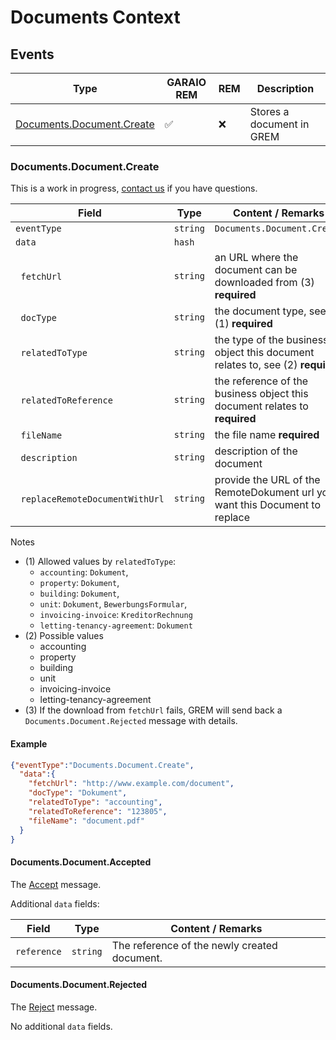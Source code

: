 # Documents Context

## Events

| Type                                            | GARAIO REM         | REM | Description               |
| ----------------------------------------------- | ------------------ | --- | ------------------------- |
| [Documents.Document.Create](#documentsdocumentadd) | :white_check_mark: | :x: | Stores a document in GREM |

### Documents.Document.Create

This is a work in progress, [contact us](https://github.com/Garaio-REM/grem-dev-guide) if you have questions.

| Field                            | Type     | Content / Remarks                                                              |
| -------------------------------- | -------- | ------------------------------------------------------------------------------ |
| `eventType`                      | `string` | `Documents.Document.Create`                                                       |
| `data`                           | `hash`   |                                                                                |
| &nbsp;&nbsp;`fetchUrl`           | `string` | an URL where the document can be downloaded from (3) **required**              |
| &nbsp;&nbsp;`docType`            | `string` | the document type, see (1) **required**                                        |
| &nbsp;&nbsp;`relatedToType`      | `string` | the type of the business object this document relates to, see (2) **required** |
| &nbsp;&nbsp;`relatedToReference` | `string` | the reference of the business object this document relates to **required**     |
| &nbsp;&nbsp;`fileName`           | `string` | the file name **required**                                                     |
| &nbsp;&nbsp;`description`        | `string` | description of the document                                                    |
| &nbsp;&nbsp;`replaceRemoteDocumentWithUrl` | `string` | provide the URL of the RemoteDokument url you want this Document to replace        |

Notes

* (1) Allowed values by `relatedToType`:
  * `accounting`: `Dokument`,
  * `property`: `Dokument`,
  * `building`: `Dokument`,
  * `unit`: `Dokument`, `BewerbungsFormular`,
  * `invoicing-invoice`: `KreditorRechnung`
  * `letting-tenancy-agreement`: `Dokument`
* (2) Possible values
  * accounting
  * property
  * building
  * unit
  * invoicing-invoice
  * letting-tenancy-agreement
* (3) If the download from `fetchUrl` fails, GREM will send back a `Documents.Document.Rejected` message with details.

#### Example

```json
{"eventType":"Documents.Document.Create",
  "data":{
    "fetchUrl": "http://www.example.com/document",
    "docType": "Dokument",
    "relatedToType": "accounting",
    "relatedToReference": "123805",
    "fileName": "document.pdf"
  }
}
```

#### Documents.Document.Accepted

The [Accept](./result_messages.md#accepted-message) message.

Additional `data` fields:

| Field       | Type     | Content / Remarks                            |
| ----------- | -------- | -------------------------------------------- |
| `reference` | `string` | The reference of the newly created document. |

#### Documents.Document.Rejected

The [Reject](./result_messages.md#rejected-message) message.

No additional `data` fields.
